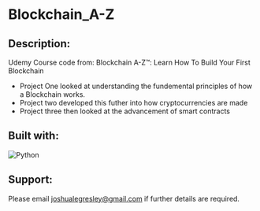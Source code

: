# Blockchain_A-Z

## Description:

Udemy Course code from: Blockchain A-Z™: Learn How To Build Your First Blockchain

- Project One looked at understanding the fundemental principles of how a Blockchain works.
- Project two developed this futher into how cryptocurrencies are made
- Project three then looked at the advancement of smart contracts

## Built with:

![Python](https://img.shields.io/badge/python-3670A0?style=for-the-badge&logo=python&logoColor=ffdd54)

## Support:
Please email joshualegresley@gmail.com if further details are required.
